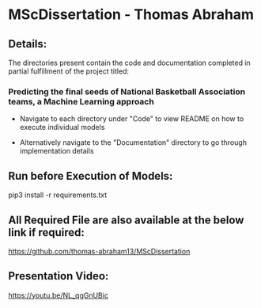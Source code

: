# MScDissertation - Thomas Abraham

## Details:
The directories present contain the code and documentation completed in partial fulfillment of the project titled:

### Predicting the final seeds of National Basketball Association teams, a Machine Learning approach

* Navigate to each directory under "Code" to view README on how to execute individual models

* Alternatively navigate to the "Documentation" directory to go through implementation details

## Run before Execution of Models:
pip3 install -r requirements.txt

## All Required File are also available at the below link if required:

https://github.com/thomas-abraham13/MScDissertation

## Presentation Video:

https://youtu.be/NL_qgGnUBic
